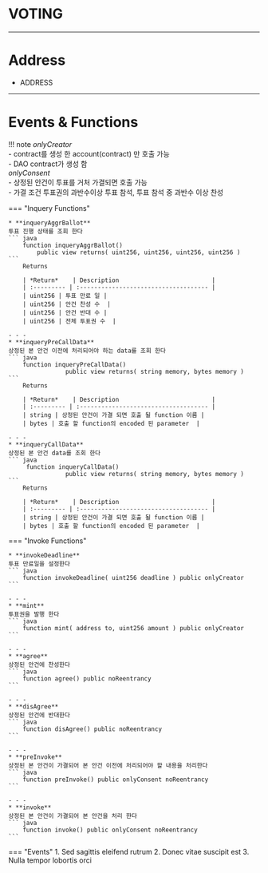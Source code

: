 # **VOTING**
- - -

# **Address**
* ADDRESS
- - -

# **Events & Functions**

!!! note
    *onlyCreator*   
     - contract를 생성 한 account(contract) 만 호출 가능   
     - DAO contract가 생성 함   
    *onlyConsent*   
    - 상정된 안건이 투표를 거처 가결되면 호출 가능   
    - 가결 조건 투표권의 과반수이상 투표 참석, 투표 참석 중 과반수 이상 찬성  

=== "Inquery Functions"

    * **inqueryAggrBallot**   
    투표 진행 상태를 조회 한다
    ``` java
        function inqueryAggrBallot() 
            public view returns( uint256, uint256, uint256, uint256 ) 
    ```   
        Returns     

        | *Return*    | Description                          |
        | :--------- | :------------------------------------ |
        | uint256 | 투표 만료 일 |
        | uint256 | 안건 찬성 수  |
        | uint256 | 안건 반대 수 |
        | uint256 | 전체 투표권 수  |        

    - - -
    * **inqueryPreCallData**   
    상정된 본 안건 이전에 처리되어야 하는 data를 조회 한다
    ``` java
        function inqueryPreCallData() 
                    public view returns( string memory, bytes memory )
    ```   
        Returns     

        | *Return*    | Description                          |
        | :--------- | :------------------------------------ |
        | string | 상정된 안건이 가결 되면 호출 될 function 이름 |
        | bytes | 호출 할 function의 encoded 된 parameter  |

    - - -
    * **inqueryCallData**   
    상정된 본 안건 data를 조회 한다
    ``` java
         function inqueryCallData() 
                    public view returns( string memory, bytes memory )
    ```   
        Returns     

        | *Return*    | Description                          |
        | :--------- | :------------------------------------ |
        | string | 상정된 안건이 가결 되면 호출 될 function 이름 |
        | bytes | 호출 할 function의 encoded 된 parameter  |
    
=== "Invoke Functions"

    * **invokeDeadline**   
    투표 만료일을 설정한다
    ``` java
        function invokeDeadline( uint256 deadline ) public onlyCreator
    ```  

    - - -
    * **mint**   
    투표권을 발행 한다
    ``` java
        function mint( address to, uint256 amount ) public onlyCreator
    ```  

    - - -    
    * **agree**   
    상정된 안건에 찬성한다
    ``` java
        function agree() public noReentrancy
    ```  
    
    - - -    
    * **disAgree**   
    상정된 안건에 반대한다
    ``` java
        function disAgree() public noReentrancy
    ```  

    - - -
    * **preInvoke**   
    상정된 본 안건이 가결되어 본 안건 이전에 처리되어야 할 내용을 처리한다
    ``` java
        function preInvoke() public onlyConsent noReentrancy 
    ```  

    - - -
    * **invoke**   
    상정된 본 안건이 가결되어 본 안건을 처리 한다
    ``` java
        function invoke() public onlyConsent noReentrancy 
    ```  
    
=== "Events"
    1. Sed sagittis eleifend rutrum
    2. Donec vitae suscipit est
    3. Nulla tempor lobortis orci

